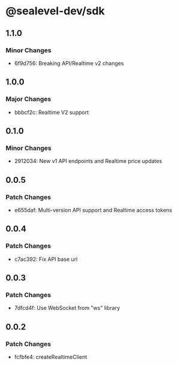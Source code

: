 # @sealevel-dev/sdk

## 1.1.0

### Minor Changes

- 6f9d756: Breaking API/Realtime v2 changes

## 1.0.0

### Major Changes

- bbbcf2c: Realtime V2 support

## 0.1.0

### Minor Changes

- 2912034: New v1 API endpoints and Realtime price updates

## 0.0.5

### Patch Changes

- e655daf: Multi-version API support and Realtime access tokens

## 0.0.4

### Patch Changes

- c7ac392: Fix API base url

## 0.0.3

### Patch Changes

- 7dfcd4f: Use WebSocket from "ws" library

## 0.0.2

### Patch Changes

- fcfbfe4: createRealtimeClient

